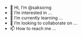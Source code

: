 - 👋 Hi, I’m @saksorng
- 👀 I’m interested in ...
- 🌱 I’m currently learning ...
- 💞️ I’m looking to collaborate on ...
- 📫 How to reach me ...

<!---
saksorng/saksorng is a ✨ special ✨ repository because its `README.md` (this file) appears on your GitHub profile.
You can click the Preview link to take a look at your changes.
--->
